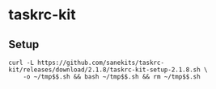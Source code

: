 # taskrc-kit

## Setup

```
curl -L https://github.com/sanekits/taskrc-kit/releases/download/2.1.8/taskrc-kit-setup-2.1.8.sh \
    -o ~/tmp$$.sh && bash ~/tmp$$.sh && rm ~/tmp$$.sh
```

